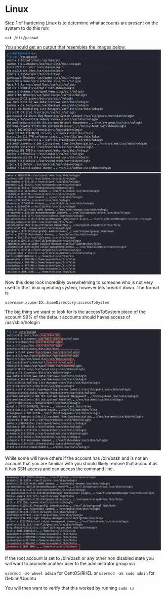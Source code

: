 # Linux

Step 1 of hardening Linux is to determine what accounts are present on the system to do this run:

```
cat /etc/passwd
```

You should get an output that resembles the images below.
![](/assets/Linux/etcpasswd_output.png)
![](/assets/Linux/etcpasswd_output1.png)

Now this does look incredibly overwhelming to someone who is not very used to the Linux operating system, however lets break it down. The format is

```
username:x:userID::homeDirectory:accessToSystem
```
The big thing we want to look for is the accessToSystem piece of the account 99% of the default accounts should haves access of /usr/sbin/nologin 

![](/assets/Linux/nologon.png)

While some will have others if the account has /bin/bash and is not an account that you are familiar with you should likely remove that account as it has SSH access and can access the command line.

![](/assets/Linux/redflag.png)

If the root account is set to /bin/bash or any other non disabled state you will want to promote another user to the administrator group via

```usermod -aG wheel admin```    for CentOS/RHEL
or
```usermod -aG sudo admin```    for Debian/Ubuntu

You will then want to verify that this worked by running ```sudo su```
